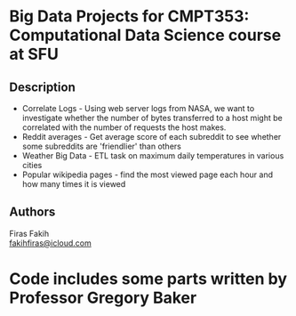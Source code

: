 # Big Data Projects for CMPT353: Computational Data Science course at SFU

## Description

* Correlate Logs - Using web server logs from NASA, we want to investigate whether the number of bytes transferred to a host might be correlated with the number of requests the host makes.
* Reddit averages - Get average score of each subreddit to see whether some subreddits are 'friendlier' than others
* Weather Big Data - ETL task on maximum daily temperatures in various cities
* Popular wikipedia pages - find the most viewed page each hour and how many times it is viewed

## Authors

Firas Fakih  
fakihfiras@icloud.com


# Code includes some parts written by Professor Gregory Baker

